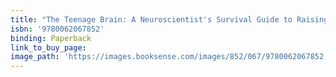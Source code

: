 ```yaml
---
title: "The Teenage Brain: A Neuroscientist's Survival Guide to Raising Adolescents and Young Adults"
isbn: '9780062067852'
binding: Paperback
link_to_buy_page:
image_path: 'https://images.booksense.com/images/852/067/9780062067852.jpg'
---
```


